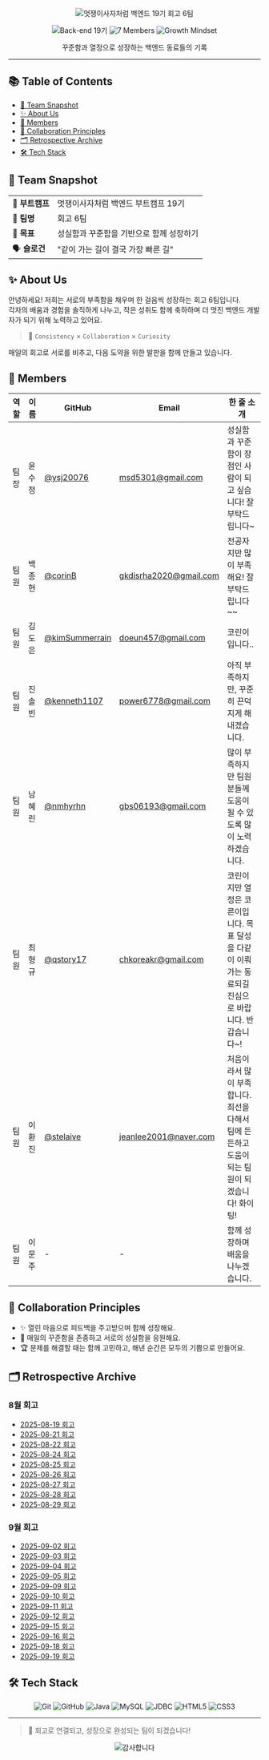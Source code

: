 <p align="center">
  <img src="https://capsule-render.vercel.app/api?type=waving&color=0:F97316,100:F43F5E&height=260&section=header&text=멋사%20백엔드%2019기%20회고%206팀&fontSize=42&fontColor=ffffff&fontAlignY=35&desc=Grow%20Together%20%F0%9F%A6%81&descAlign=60&descAlignY=60&animation=fadeIn" alt="멋쟁이사자처럼 백엔드 19기 회고 6팀" />
</p>

<div align="center">
  <img src="https://img.shields.io/badge/Back--end%2019%EA%B8%B0-F97316?style=for-the-badge&labelColor=1F2937" alt="Back-end 19기" />
  <img src="https://img.shields.io/badge/7%20Members-F43F5E?style=for-the-badge&labelColor=1F2937" alt="7 Members" />
  <img src="https://img.shields.io/badge/Growth%20Mindset-5B21B6?style=for-the-badge&labelColor=1F2937" alt="Growth Mindset" />
</div>

<p align="center">
  꾸준함과 열정으로 성장하는 백엔드 동료들의 기록
</p>

---

## 📚 Table of Contents

- [🌟 Team Snapshot](#-team-snapshot)
- [✨ About Us](#-about-us)
- [👥 Members](#-members)
- [🤝 Collaboration Principles](#-collaboration-principles)
- [🗂 Retrospective Archive](#-retrospective-archive)
- [🛠 Tech Stack](#-tech-stack)

## 🌟 Team Snapshot

| | |
| --- | --- |
| 🏫 **부트캠프** | 멋쟁이사자처럼 백엔드 부트캠프 19기 |
| 🦁 **팀명** | 회고 6팀 |
| 🎯 **목표** | 성실함과 꾸준함을 기반으로 함께 성장하기 |
| 🗣️ **슬로건** | "같이 가는 길이 결국 가장 빠른 길" |

## ✨ About Us

안녕하세요! 저희는 서로의 부족함을 채우며 한 걸음씩 성장하는 회고 6팀입니다.  
각자의 배움과 경험을 솔직하게 나누고, 작은 성취도 함께 축하하며 더 멋진 백엔드 개발자가 되기 위해 노력하고 있어요.

> 🤍 `Consistency` × `Collaboration` × `Curiosity`

매일의 회고로 서로를 비추고, 다음 도약을 위한 발판을 함께 만들고 있습니다.

## 👥 Members

| 역할 | 이름   | GitHub                                         | Email                  | 한 줄 소개                                                                                           |
| ---- | ------ | ---------------------------------------------- | ---------------------- | ---------------------------------------------------------------------------------------------------- |
| 팀장 | 윤수정 | [@ysj20076](https://github.com/ysj20076)       | msd5301@gmail.com      | 성실함과 꾸준함이 장점인 사람이 되고 싶습니다! 잘 부탁드립니다~                                      |
| 팀원 | 백종현 | [@corinB](https://github.com/corinB)           | gkdisrha2020@gmail.com | 전공자지만 많이 부족해요! 잘부탁드립니다~~                                                           |
| 팀원 | 김도은 | [@kimSummerrain](https://github.com/username)  | doeun457@gmail.com     | 코린이입니다..                                                                                       |
| 팀원 | 진솔빈 | [@kenneth1107](https://github.com/kenneth1107) | power6778@gmail.com    | 아직 부족하지만, 꾸준히 끈덕지게 해내겠습니다.                                                       |
| 팀원 | 남혜린 | [@nmhyrhn](https://github.com/nmhyrhn)         | gbs06193@gmail.com     | 많이 부족하지만 팀원분들께 도움이 될 수 있도록 많이 노력하겠습니다.                                  |
| 팀원 | 최형규 | [@qstory17](https://github.com/qstory17)       | chkoreakr@gmail.com    | 코린이지만 열정은 코른이입니다. 목표 달성을 다같이 이뤄가는 동료되길 진심으로 바랍니다. 반갑습니다~! |
| 팀원 | 이환진 | [@stelaive](https://github.com/stelaive)       | jeanlee2001@naver.com  | 처음이라서 많이 부족합니다. 최선을 다해서 팀에 든든하고 도움이되는 팀원이 되겠습니다! 화이팅!        |
| 팀원 | 이문주 | -                                              | -                      | 함께 성장하며 배움을 나누겠습니다.                                                                   |

## 🤝 Collaboration Principles

- ✨ 열린 마음으로 피드백을 주고받으며 함께 성장해요.
- 🔄 매일의 꾸준함을 존중하고 서로의 성실함을 응원해요.
- 🏆 문제를 해결할 때는 함께 고민하고, 해낸 순간은 모두의 기쁨으로 만들어요.

## 🗂 Retrospective Archive

### 8월 회고

- [2025-08-19 회고](./8월%20회고/2025-08-19_summary.pdf)
- [2025-08-21 회고](./8월%20회고/2025-08-21_summary.pdf)
- [2025-08-22 회고](./8월%20회고/2025-08-22_summary.pdf)
- [2025-08-24 회고](./8월%20회고/2025-08-24_summary.pdf)
- [2025-08-25 회고](./8월%20회고/2025-08-25_summary.pdf)
- [2025-08-26 회고](./8월%20회고/2025-08-26_summary.pdf)
- [2025-08-27 회고](./8월%20회고/2025-08-27_summary.pdf)
- [2025-08-28 회고](./8월%20회고/2025-08-28_summary.pdf)
- [2025-08-29 회고](./8월%20회고/2025-08-29_summary.pdf)

### 9월 회고

- [2025-09-02 회고](./9월%20회고/2025-09-02_summary.pdf)
- [2025-09-03 회고](./9월%20회고/2025-09-03_summary.pdf)
- [2025-09-04 회고](./9월%20회고/2025-09-04_summary.pdf)
- [2025-09-05 회고](./9월%20회고/2025-09-05_summary.pdf)
- [2025-09-09 회고](./9월%20회고/2025-09-09_summary.pdf)
- [2025-09-10 회고](./9월%20회고/2025-09-10_summary.pdf)
- [2025-09-11 회고](./9월%20회고/2025-09-11_summary.pdf)
- [2025-09-12 회고](./9월%20회고/2025-09-12_summary.pdf)
- [2025-09-15 회고](./9월%20회고/2025-09-15_summary.pdf)
- [2025-09-16 회고](./9월%20회고/2025-09-16_summary.pdf)
- [2025-09-18 회고](./9월%20회고/2025-09-18_summary.pdf)
- [2025-09-19 회고](./9월%20회고/2025-09-19_summary.pdf)

## 🛠 Tech Stack

<div align="center">

![Git](https://img.shields.io/badge/Git-F05032?style=for-the-badge&logo=git&logoColor=white)
![GitHub](https://img.shields.io/badge/GitHub-181717?style=for-the-badge&logo=github&logoColor=white)
![Java](https://img.shields.io/badge/Java-ED8B00?style=for-the-badge&logo=java&logoColor=white)
![MySQL](https://img.shields.io/badge/MySQL-4479A1?style=for-the-badge&logo=mysql&logoColor=white)
![JDBC](https://img.shields.io/badge/JDBC-007396?style=for-the-badge&logo=java&logoColor=white)
![HTML5](https://img.shields.io/badge/HTML5-E34F26?style=for-the-badge&logo=html5&logoColor=white)
![CSS3](https://img.shields.io/badge/CSS3-1572B6?style=for-the-badge&logo=css3&logoColor=white)

</div>

---

> 🧡 회고로 연결되고, 성장으로 완성되는 팀이 되겠습니다!

<p align="center">
  <img src="https://capsule-render.vercel.app/api?type=waving&color=0:F73C8B,100:FDA403&height=140&section=footer&animation=twinkling" alt="감사합니다" />
</p>

